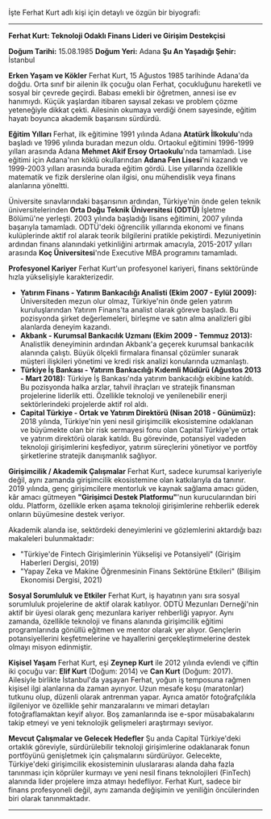 İşte Ferhat Kurt adlı kişi için detaylı ve özgün bir biyografi:

---

**Ferhat Kurt: Teknoloji Odaklı Finans Lideri ve Girişim Destekçisi**

**Doğum Tarihi:** 15.08.1985
**Doğum Yeri:** Adana
**Şu An Yaşadığı Şehir:** İstanbul

**Erken Yaşam ve Kökler**
Ferhat Kurt, 15 Ağustos 1985 tarihinde Adana'da doğdu. Orta sınıf bir ailenin ilk çocuğu olan Ferhat, çocukluğunu hareketli ve sosyal bir çevrede geçirdi. Babası emekli bir öğretmen, annesi ise ev hanımıydı. Küçük yaşlardan itibaren sayısal zekası ve problem çözme yeteneğiyle dikkat çekti. Ailesinin okumaya verdiği önem sayesinde, eğitim hayatı boyunca akademik başarısını sürdürdü.

**Eğitim Yılları**
Ferhat, ilk eğitimine 1991 yılında Adana **Atatürk İlkokulu**'nda başladı ve 1996 yılında buradan mezun oldu. Ortaokul eğitimini 1996-1999 yılları arasında Adana **Mehmet Akif Ersoy Ortaokulu**'nda tamamladı. Lise eğitimi için Adana'nın köklü okullarından **Adana Fen Lisesi**'ni kazandı ve 1999-2003 yılları arasında burada eğitim gördü. Lise yıllarında özellikle matematik ve fizik derslerine olan ilgisi, onu mühendislik veya finans alanlarına yöneltti.

Üniversite sınavlarındaki başarısının ardından, Türkiye'nin önde gelen teknik üniversitelerinden **Orta Doğu Teknik Üniversitesi (ODTÜ)** İşletme Bölümü'ne yerleşti. 2003 yılında başladığı lisans eğitimini, 2007 yılında başarıyla tamamladı. ODTÜ'deki öğrencilik yıllarında ekonomi ve finans kulüplerinde aktif rol alarak teorik bilgilerini pratikle pekiştirdi. Mezuniyetinin ardından finans alanındaki yetkinliğini artırmak amacıyla, 2015-2017 yılları arasında **Koç Üniversitesi**'nde Executive MBA programını tamamladı.

**Profesyonel Kariyer**
Ferhat Kurt'un profesyonel kariyeri, finans sektöründe hızla yükselişiyle karakterizedir.

*   **Yatırım Finans - Yatırım Bankacılığı Analisti (Ekim 2007 - Eylül 2009):** Üniversiteden mezun olur olmaz, Türkiye'nin önde gelen yatırım kuruluşlarından Yatırım Finans'ta analist olarak göreve başladı. Bu pozisyonda şirket değerlemeleri, birleşme ve satın alma analizleri gibi alanlarda deneyim kazandı.
*   **Akbank - Kurumsal Bankacılık Uzmanı (Ekim 2009 - Temmuz 2013):** Analistlik deneyiminin ardından Akbank'a geçerek kurumsal bankacılık alanında çalıştı. Büyük ölçekli firmalara finansal çözümler sunarak müşteri ilişkileri yönetimi ve kredi risk analizi konularında uzmanlaştı.
*   **Türkiye İş Bankası - Yatırım Bankacılığı Kıdemli Müdürü (Ağustos 2013 - Mart 2018):** Türkiye İş Bankası'nda yatırım bankacılığı ekibine katıldı. Bu pozisyonda halka arzlar, tahvil ihraçları ve stratejik finansman projelerine liderlik etti. Özellikle teknoloji ve yenilenebilir enerji sektörlerindeki projelerde aktif rol aldı.
*   **Capital Türkiye - Ortak ve Yatırım Direktörü (Nisan 2018 - Günümüz):** 2018 yılında, Türkiye'nin yeni nesil girişimcilik ekosistemine odaklanan ve büyümekte olan bir risk sermayesi fonu olan Capital Türkiye'ye ortak ve yatırım direktörü olarak katıldı. Bu görevinde, potansiyel vadeden teknoloji girişimlerini keşfediyor, yatırım süreçlerini yönetiyor ve portföy şirketlerine stratejik danışmanlık sağlıyor.

**Girişimcilik / Akademik Çalışmalar**
Ferhat Kurt, sadece kurumsal kariyeriyle değil, aynı zamanda girişimcilik ekosistemine olan katkılarıyla da tanınır. 2019 yılında, genç girişimcilere mentorluk ve kaynak sağlama amacı güden, kâr amacı gütmeyen **"Girişimci Destek Platformu"**'nun kurucularından biri oldu. Platform, özellikle erken aşama teknoloji girişimlerine rehberlik ederek onların büyümesine destek veriyor.

Akademik alanda ise, sektördeki deneyimlerini ve gözlemlerini aktardığı bazı makaleleri bulunmaktadır:
*   "Türkiye'de Fintech Girişimlerinin Yükselişi ve Potansiyeli" (Girişim Haberleri Dergisi, 2019)
*   "Yapay Zeka ve Makine Öğrenmesinin Finans Sektörüne Etkileri" (Bilişim Ekonomisi Dergisi, 2021)

**Sosyal Sorumluluk ve Etkiler**
Ferhat Kurt, iş hayatının yanı sıra sosyal sorumluluk projelerine de aktif olarak katılıyor. ODTÜ Mezunları Derneği'nin aktif bir üyesi olarak genç mezunlara kariyer rehberliği yapıyor. Aynı zamanda, özellikle teknoloji ve finans alanında girişimcilik eğitimi programlarında gönüllü eğitmen ve mentor olarak yer alıyor. Gençlerin potansiyellerini keşfetmelerine ve hayallerini gerçekleştirmelerine destek olmayı misyon edinmiştir.

**Kişisel Yaşam**
Ferhat Kurt, eşi **Zeynep Kurt** ile 2012 yılında evlendi ve çiftin iki çocuğu var: **Elif Kurt** (Doğum: 2014) ve **Can Kurt** (Doğum: 2017). Ailesiyle birlikte İstanbul'da yaşayan Ferhat, yoğun iş temposuna rağmen kişisel ilgi alanlarına da zaman ayırıyor. Uzun mesafe koşu (maratonlar) tutkunu olup, düzenli olarak antrenman yapar. Ayrıca amatör fotoğrafçılıkla ilgileniyor ve özellikle şehir manzaralarını ve mimari detayları fotoğraflamaktan keyif alıyor. Boş zamanlarında ise e-spor müsabakalarını takip etmeyi ve yeni teknolojik gelişmeleri araştırmayı seviyor.

**Mevcut Çalışmalar ve Gelecek Hedefler**
Şu anda Capital Türkiye'deki ortaklık göreviyle, sürdürülebilir teknoloji girişimlerine odaklanarak fonun portföyünü genişletmek için çalışmalarını sürdürüyor. Gelecekte, Türkiye'deki girişimcilik ekosisteminin uluslararası alanda daha fazla tanınması için köprüler kurmayı ve yeni nesil finans teknolojileri (FinTech) alanında lider projelere imza atmayı hedefliyor. Ferhat Kurt, sadece bir finans profesyoneli değil, aynı zamanda değişimin ve yeniliğin öncülerinden biri olarak tanınmaktadır.

---